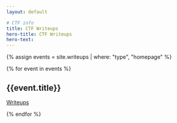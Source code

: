 ```yaml
---
layout: default

# CTF info
title: CTF Writeups
hero-title: CTF Writeups
hero-text: 
---
```


{% assign events = site.writeups | where: "type", "homepage" %}

{% for event in events  %}

## {{event.title}}
[Writeups]({{event.url}})

{% endfor %}